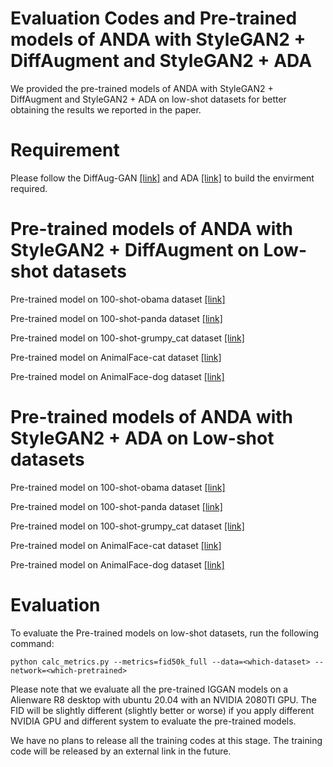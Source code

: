 # Evaluation Codes and Pre-trained models of ANDA with StyleGAN2 + DiffAugment and StyleGAN2 + ADA

We provided the pre-trained models of ANDA with StyleGAN2 + DiffAugment and StyleGAN2 + ADA on low-shot datasets for better obtaining the results we reported in the paper.

# Requirement

Please follow the DiffAug-GAN [[link]](https://github.com/mit-han-lab/data-efficient-gans) and ADA [[link]](https://github.com/NVlabs/stylegan2-ada-pytorch) to build the envirment required.

# Pre-trained models of ANDA with StyleGAN2 + DiffAugment on Low-shot datasets

Pre-trained model on 100-shot-obama dataset [[link]](https://drive.google.com/file/d/1gGNKasAsnDbBJ01h40s8x4KN-jmrKda7/view?usp=sharing)

Pre-trained model on 100-shot-panda dataset [[link]](https://drive.google.com/file/d/1t7LkDajXx_Mf49Sp4dRDlaZVCxXd7CSs/view?usp=sharing) 

Pre-trained model on 100-shot-grumpy_cat dataset [[link]](https://drive.google.com/file/d/1wrWRgh-l-KsRtX8P22QVK3K2Ub8SY3nC/view?usp=sharing)

Pre-trained model on AnimalFace-cat dataset [[link]](https://drive.google.com/file/d/1mb6wZaEg-rybVVG3PDyYe8sFAq17k6dE/view?usp=sharing)

Pre-trained model on AnimalFace-dog dataset [[link]](https://drive.google.com/file/d/1RaDkC2Y0jwIAHbwSBDwgSG1N9VEvJoat/view?usp=sharing)

# Pre-trained models of ANDA with StyleGAN2 + ADA on Low-shot datasets

Pre-trained model on 100-shot-obama dataset [[link]](https://drive.google.com/file/d/1WBVWypVyUp4Qg9WAhquo7Qgp3WAbwYuI/view?usp=sharing)

Pre-trained model on 100-shot-panda dataset [[link]](https://drive.google.com/file/d/1MaQjmb_mlsQfbuQtQxrLkVXmHgXwj-A_/view?usp=sharing) 

Pre-trained model on 100-shot-grumpy_cat dataset [[link]](https://drive.google.com/file/d/1Ste68t4umvRtcR2lSrv_yqDrkkp85yus/view?usp=sharing)

Pre-trained model on AnimalFace-cat dataset [[link]](https://drive.google.com/file/d/1zv6zmlcuc4G8SjT-iyn28AREy327WmxK/view?usp=sharing)

Pre-trained model on AnimalFace-dog dataset [[link]](https://drive.google.com/file/d/1x5dS4mLy4dIga8GZNvYY938ClGR6rEQY/view?usp=sharing)

# Evaluation

To evaluate the Pre-trained models on low-shot datasets, run the following command:
```
python calc_metrics.py --metrics=fid50k_full --data=<which-dataset> --network=<which-pretrained>
```

Please note that we evaluate all the pre-trained IGGAN models on a Alienware R8 desktop with ubuntu 20.04 with an NVIDIA 2080TI GPU. The FID will be slightly different (slightly better or worse) if you apply different NVIDIA GPU and different system to evaluate the pre-trained models.

We have no plans to release all the training codes at this stage. The training code will be released by an external link in the future.
